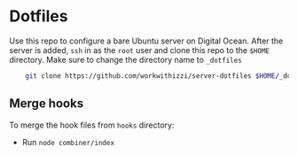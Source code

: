 # Dotfiles

Use this repo to configure a bare Ubuntu server on Digital Ocean.
After the server is added, `ssh` in as the `root` user and clone this repo to the `$HOME` directory. Make sure to change the directory name to `_dotfiles` 

``` bash
	git clone https://github.com/workwithizzi/server-dotfiles $HOME/_dotfiles
```

## Merge hooks

To merge the hook files from `hooks` directory:

* Run `node combiner/index` 
